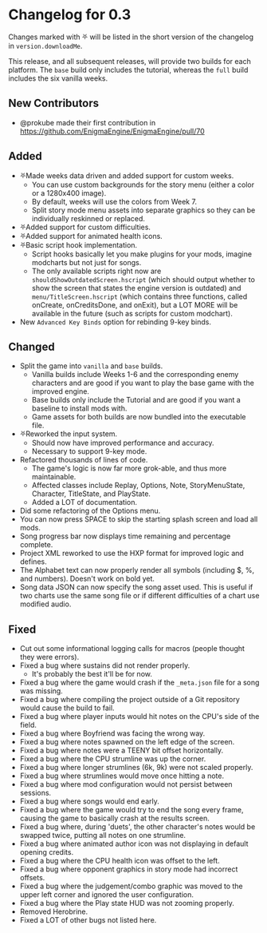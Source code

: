 # Changelog for 0.3

Changes marked with ⛧ will be listed in the short version of the changelog in `version.downloadMe`.

This release, and all subsequent releases, will provide two builds for each platform. The `base` build only includes the tutorial, whereas the `full` build includes the six vanilla weeks.

## New Contributors
* @prokube made their first contribution in https://github.com/EnigmaEngine/EnigmaEngine/pull/70

## Added
- ⛧Made weeks data driven and added support for custom weeks.
  - You can use custom backgrounds for the story menu (either a color or a 1280x400 image).
  - By default, weeks will use the colors from Week 7.
  - Split story mode menu assets into separate graphics so they can be individually reskinned or replaced.
- ⛧Added support for custom difficulties.
- ⛧Added support for animated health icons.
- ⛧Basic script hook implementation.
  - Script hooks basically let you make plugins for your mods, imagine modcharts but not just for songs.
  - The only available scripts right now are `shouldShowOutdatedScreen.hscript` (which should output whether to show the screen that states the engine version is outdated) and `menu/TitleScreen.hscript` (which contains three functions, called onCreate, onCreditsDone, and onExit), but a LOT MORE will be available in the future (such as scripts for custom modchart).
- New `Advanced Key Binds` option for rebinding 9-key binds.

## Changed
- Split the game into `vanilla` and `base` builds.
  - Vanilla builds include Weeks 1-6 and the corresponding enemy characters and are good if you want to play the base game with the improved engine.
  - Base builds only include the Tutorial and are good if you want a baseline to install mods with.
  - Game assets for both builds are now bundled into the executable file.
- ⛧Reworked the input system.
  - Should now have improved performance and accuracy.
  - Necessary to support 9-key mode.
- Refactored thousands of lines of code.
  - The game's logic is now far more grok-able, and thus more maintainable.
  - Affected classes include Replay, Options, Note, StoryMenuState, Character, TitleState, and PlayState.
  - Added a LOT of documentation.
- Did some refactoring of the Options menu.
- You can now press SPACE to skip the starting splash screen and load all mods.
- Song progress bar now displays time remaining and percentage complete.
- Project XML reworked to use the HXP format for improved logic and defines.
- The Alphabet text can now properly render all symbols (including $, %, and numbers). Doesn't work on bold yet.
- Song data JSON can now specify the song asset used. This is useful if two charts use the same song file or if different difficulties of a chart use modified audio.

## Fixed
- Cut out some informational logging calls for macros (people thought they were errors).
- Fixed a bug where sustains did not render properly.
  - It's probably the best it'll be for now.
- Fixed a bug where the game would crash if the `_meta.json` file for a song was missing.
- Fixed a bug where compiling the project outside of a Git repository would cause the build to fail.
- Fixed a bug where player inputs would hit notes on the CPU's side of the field.
- Fixed a bug where Boyfriend was facing the wrong way.
- Fixed a bug where notes spawned on the left edge of the screen.
- Fixed a bug where notes were a TEENY bit offset horizontally.
- Fixed a bug where the CPU strumline was up the corner.
- Fixed a bug where longer strumlines (6k, 9k) were not scaled properly.
- Fixed a bug where strumlines would move once hitting a note.
- Fixed a bug where mod configuration would not persist between sessions.
- Fixed a bug where songs would end early.
- Fixed a bug where the game would try to end the song every frame, causing the game to basically crash at the results screen.
- Fixed a bug where, during 'duets', the other character's notes would be swapped twice, putting all notes on one strumline.
- Fixed a bug where animated author icon was not displaying in default opening credits.
- Fixed a bug where the CPU health icon was offset to the left.
- Fixed a bug where opponent graphics in story mode had incorrect offsets.
- Fixed a bug where the judgement/combo graphic was moved to the upper left corner and ignored the user configuration.
- Fixed a bug where the Play state HUD was not zooming properly.
- Removed Herobrine.
- Fixed a LOT of other bugs not listed here.
